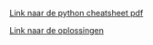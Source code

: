 [Link naar de python cheatsheet pdf](https://github.com/TGThorax/python-ka2ring/releases/download/v0.01/python-ka2ring.pdf)

[Link naar de oplossingen](https://github.com/TGThorax/python-ka2ring/tree/master/src)
